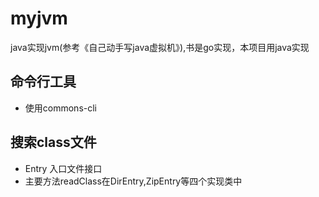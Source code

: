 # myjvm
java实现jvm(参考《自己动手写java虚拟机》),书是go实现，本项目用java实现
## 命令行工具
* 使用commons-cli
## 搜索class文件
* Entry 入口文件接口
* 主要方法readClass在DirEntry,ZipEntry等四个实现类中